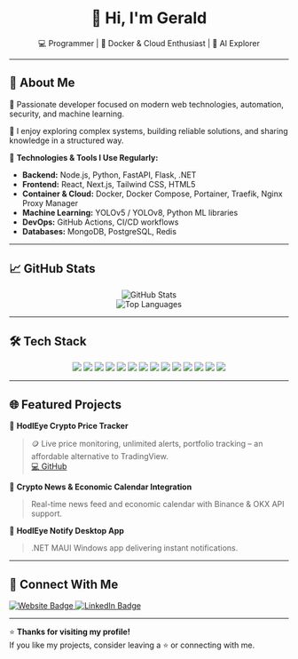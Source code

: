 <h1 align="center">👋 Hi, I'm Gerald</h1>
<p align="center">
  💻 Programmer | 🐳 Docker & Cloud Enthusiast | 🤖 AI Explorer
</p>

---

## 🚀 About Me

🔹 Passionate developer focused on modern web technologies, automation, security, and machine learning.

🔹 I enjoy exploring complex systems, building reliable solutions, and sharing knowledge in a structured way.

🔹 **Technologies & Tools I Use Regularly:**

- **Backend:** Node.js, Python, FastAPI, Flask, .NET
- **Frontend:** React, Next.js, Tailwind CSS, HTML5
- **Container & Cloud:** Docker, Docker Compose, Portainer, Traefik, Nginx Proxy Manager
- **Machine Learning:** YOLOv5 / YOLOv8, Python ML libraries
- **DevOps:** GitHub Actions, CI/CD workflows
- **Databases:** MongoDB, PostgreSQL, Redis

---

## 📈 GitHub Stats

<p align="center">
  <img src="https://github-readme-stats.vercel.app/api?username=Gerald-Ha&show_icons=true&theme=radical" alt="GitHub Stats" />
  <br/>
  <img src="https://github-readme-stats.vercel.app/api/top-langs/?username=Gerald-Ha&layout=compact&theme=radical" alt="Top Languages" />
</p>


---

## 🛠️ Tech Stack
<div align="center">
<p>
  <img src="https://img.shields.io/badge/-HTML5-E34F26?style=for-the-badge&logo=html5&logoColor=white" />
  <img src="https://img.shields.io/badge/-CSS3-1572B6?style=for-the-badge&logo=css3&logoColor=white" />
  <img src="https://img.shields.io/badge/-JavaScript-F7DF1E?style=for-the-badge&logo=javascript&logoColor=black" />
  <img src="https://img.shields.io/badge/-TypeScript-3178C6?style=for-the-badge&logo=typescript&logoColor=white" />
  <img src="https://img.shields.io/badge/-Python-3776AB?style=for-the-badge&logo=python&logoColor=white" />
  <img src="https://img.shields.io/badge/-React-20232A?style=for-the-badge&logo=react&logoColor=61DAFB" />
  <img src="https://img.shields.io/badge/-Next.js-000000?style=for-the-badge&logo=next.js&logoColor=white" />
  <img src="https://img.shields.io/badge/-Node.js-339933?style=for-the-badge&logo=node.js&logoColor=white" />
  <img src="https://img.shields.io/badge/-Docker-2496ED?style=for-the-badge&logo=docker&logoColor=white" />
  <img src="https://img.shields.io/badge/-MongoDB-47A248?style=for-the-badge&logo=mongodb&logoColor=white" />
  <img src="https://img.shields.io/badge/-PostgreSQL-336791?style=for-the-badge&logo=postgresql&logoColor=white" />
  <img src="https://img.shields.io/badge/-Redis-DC382D?style=for-the-badge&logo=redis&logoColor=white" />
  <img src="https://img.shields.io/badge/-Git-F05032?style=for-the-badge&logo=git&logoColor=white" />
  <img src="https://img.shields.io/badge/-Linux-FCC624?style=for-the-badge&logo=linux&logoColor=black" />
</p>
</div>


---

## 🌐 Featured Projects

📌 **HodlEye Crypto Price Tracker**  
> 🪙 Live price monitoring, unlimited alerts, portfolio tracking – an affordable alternative to TradingView.  
 [💻 GitHub](https://github.com/Gerald-Ha/HodlEye-Crypto-Price-Tracker)

📌 **Crypto News & Economic Calendar Integration**  
> Real-time news feed and economic calendar with Binance & OKX API support.

📌 **HodlEye Notify Desktop App**  
> .NET MAUI Windows app delivering instant notifications.

---

## 🔗 Connect With Me

<p >
  <a href="https://gerald-hasani.com/">
    <img src="https://img.shields.io/badge/Website-gerald--hasani.com-0A66C2?style=for-the-badge&logo=Google-Chrome&logoColor=white" alt="Website Badge" />
  </a>
  <a href="https://www.linkedin.com/in/gerald-hasani/">
    <img src="https://img.shields.io/badge/LinkedIn-Gerald%20Hasani-0A66C2?style=for-the-badge&logo=linkedin&logoColor=white" alt="LinkedIn Badge" />
  </a>
</p>

---

⭐ **Thanks for visiting my profile!**  
If you like my projects, consider leaving a ⭐ or connecting with me.
